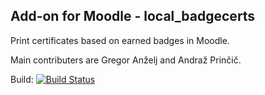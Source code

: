 Add-on for Moodle - local_badgecerts
------------------------------------

Print certificates based on earned badges in Moodle.

Main contributers are Gregor Anželj and Andraž Prinčič.

Build: [![Build Status](https://travis-ci.org/atlet/moodle-local_badgecerts.svg?branch=master)](https://travis-ci.org/atlet/moodle-local_badgecerts)